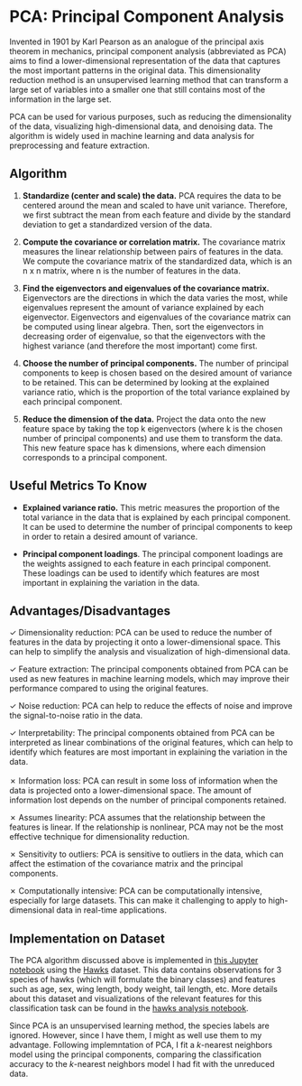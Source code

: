# PCA: Principal Component Analysis

Invented in 1901 by Karl Pearson as an analogue of the principal axis theorem in mechanics, principal component analysis (abbreviated as PCA) aims to find a lower-dimensional representation of the data that captures the most important patterns in the original data. This dimensionality reduction method is an unsupervised learning method that can transform a large set of variables into a smaller one that still contains most of the information in the large set.

PCA can be used for various purposes, such as reducing the dimensionality of the data, visualizing high-dimensional data, and denoising data. The algorithm is widely used in machine learning and data analysis for preprocessing and feature extraction.

## Algorithm

1. **Standardize (center and scale) the data.** PCA requires the data to be centered around the mean and scaled to have unit variance. Therefore, we first subtract the mean from each feature and divide by the standard deviation to get a standardized version of the data.

2. **Compute the covariance or correlation matrix.** The covariance matrix measures the linear relationship between pairs of features in the data. We compute the covariance matrix of the standardized data, which is an n x n matrix, where n is the number of features in the data.

3. **Find the eigenvectors and eigenvalues of the covariance matrix.** Eigenvectors are the directions in which the data varies the most, while eigenvalues represent the amount of variance explained by each eigenvector. Eigenvectors and eigenvalues of the covariance matrix can be computed using linear algebra. Then, sort the eigenvectors in decreasing order of eigenvalue, so that the eigenvectors with the highest variance (and therefore the most important) come first.

4. **Choose the number of principal components.** The number of principal components to keep is chosen based on the desired amount of variance to be retained. This can be determined by looking at the explained variance ratio, which is the proportion of the total variance explained by each principal component.

5. **Reduce the dimension of the data.** Project the data onto the new feature space by taking the top k eigenvectors (where k is the chosen number of principal components) and use them to transform the data. This new feature space has k dimensions, where each dimension corresponds to a principal component.

## Useful Metrics To Know

* **Explained variance ratio.** This metric measures the proportion of the total variance in the data that is explained by each principal component. It can be used to determine the number of principal components to keep in order to retain a desired amount of variance.

* **Principal component loadings**. The principal component loadings are the weights assigned to each feature in each principal component. These loadings can be used to identify which features are most important in explaining the variation in the data.

## Advantages/Disadvantages
✓ Dimensionality reduction: PCA can be used to reduce the number of features in the data by projecting it onto a lower-dimensional space. This can help to simplify the analysis and visualization of high-dimensional data.

✓ Feature extraction: The principal components obtained from PCA can be used as new features in machine learning models, which may improve their performance compared to using the original features.

✓ Noise reduction: PCA can help to reduce the effects of noise and improve the signal-to-noise ratio in the data.

✓ Interpretability: The principal components obtained from PCA can be interpreted as linear combinations of the original features, which can help to identify which features are most important in explaining the variation in the data.
<br></br>
✗ Information loss: PCA can result in some loss of information when the data is projected onto a lower-dimensional space. The amount of information lost depends on the number of principal components retained.

✗ Assumes linearity: PCA assumes that the relationship between the features is linear. If the relationship is nonlinear, PCA may not be the most effective technique for dimensionality reduction.

✗ Sensitivity to outliers: PCA is sensitive to outliers in the data, which can affect the estimation of the covariance matrix and the principal components.

✗ Computationally intensive: PCA can be computationally intensive, especially for large datasets. This can make it challenging to apply to high-dimensional data in real-time applications.

## Implementation on Dataset

The PCA algorithm discussed above is implemented in [this Jupyter notebook](https://github.com/kary5678/INDE-577/blob/main/unsupervised-learning/pca/pca.ipynb) using the [Hawks](https://github.com/kary5678/INDE-577/blob/main/Data/hawks.csv) dataset. This data contains observations for 3 species of hawks (which will formulate the binary classes) and features such as age, sex, wing length, body weight, tail length, etc. More details about this dataset and visualizations of the relevant features for this classification task can be found in the [hawks analysis notebook](https://github.com/kary5678/INDE-577/blob/main/Data/hawks_analysis.ipynb).

Since PCA is an unsupervised learning method, the species labels are ignored. However, since I have them, I might as well use them to my advantage. Following implemntation of PCA, I fit a *k*-nearest neighbors model using the principal components, comparing the classification accuracy to the *k*-nearest neighbors model I had fit with the unreduced data.
